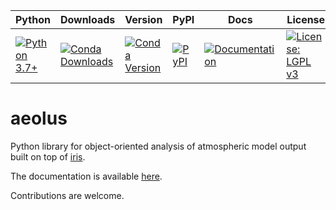 | Python | Downloads | Version | PyPI | Docs | License | Style
| --- | --- | --- | --- | --- | --- | --- |
| [![Python 3.7+](https://img.shields.io/badge/python-3.7+-blue.svg?logo=python&logoColor=white)](https://www.python.org/downloads/) | [![Conda Downloads](https://img.shields.io/conda/dn/conda-forge/aeolus.svg)](https://anaconda.org/conda-forge/aeolus) | [![Conda Version](https://img.shields.io/conda/vn/conda-forge/aeolus.svg)](https://anaconda.org/conda-forge/aeolus) | [![PyPI](https://img.shields.io/pypi/v/aeolus.svg?logo=pypi&logoColor=white)](https://pypi.org/project/aeolus/) | [![Documentation](https://img.shields.io/badge/docs-latest-green?logo=github)](https://exoclim.github.io/aeolus) | [![License: LGPL v3](https://img.shields.io/badge/License-LGPL%20v3-blue.svg?logo=gnu)](LICENSE) | [![Black](https://img.shields.io/badge/code%20style-black-000000.svg)](https://github.com/psf/black)

# aeolus
Python library for object-oriented analysis of atmospheric model output built on top of [iris](https://github.com/SciTools/iris).

The documentation is available [here](https://exoclim.github.io/aeolus).

Contributions are welcome.
